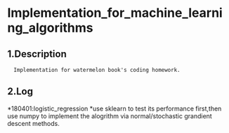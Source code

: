 Implementation_for_machine_learning_algorithms
====
1.Description
----
      Implementation for watermelon book's coding homework.
2.Log
----
*180401:logistic_regression
      *use sklearn to test its performance first,then use numpy to implement the alogrithm via normal/stochastic grandient descent methods.
